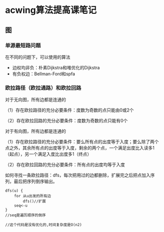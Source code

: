 # acwing算法提高课笔记

## 图

### 单源最短路问题

在不同的问题下，可以使用的算法

- 边权均非负：朴素Dijkstra和堆优化的Dijkstra
- 有负权边：Bellman-Ford和spfa



### 欧拉路径（欧拉通路）和欧拉回路

对于无向图，所有边都是连通的

（1）存在欧拉路径的充分必要条件：度数为奇数的点只能由0或2个

（2）存在欧拉回路的充分必要条件：度数为奇数的点只能有0个

对于有向图，所有边都是连通的

（1）存在欧拉路径的充分必要条件：要么所有点的出度等于入度；要么除了两个点之外，其余所有点的出度等于入度，剩余的两个点，一个满足出度比入读多1（起点），另一个满足入度比出度多1（终点）

（2）存在欧拉回路的充分必要条件：所有点的出度均等于入度



如何寻找一条欧拉路径：dfs，每次把用过的边都删除，扩展完之后把点加入序列，最后把序列倒序输出。

```
dfs(u) {
	for 从u出发的所有边
		dfs()//扩展
	seq<-u
}
//seq是遍历顺序的倒序

//这个代码是没有优化的,时间复杂度是O(n2)
```

 
